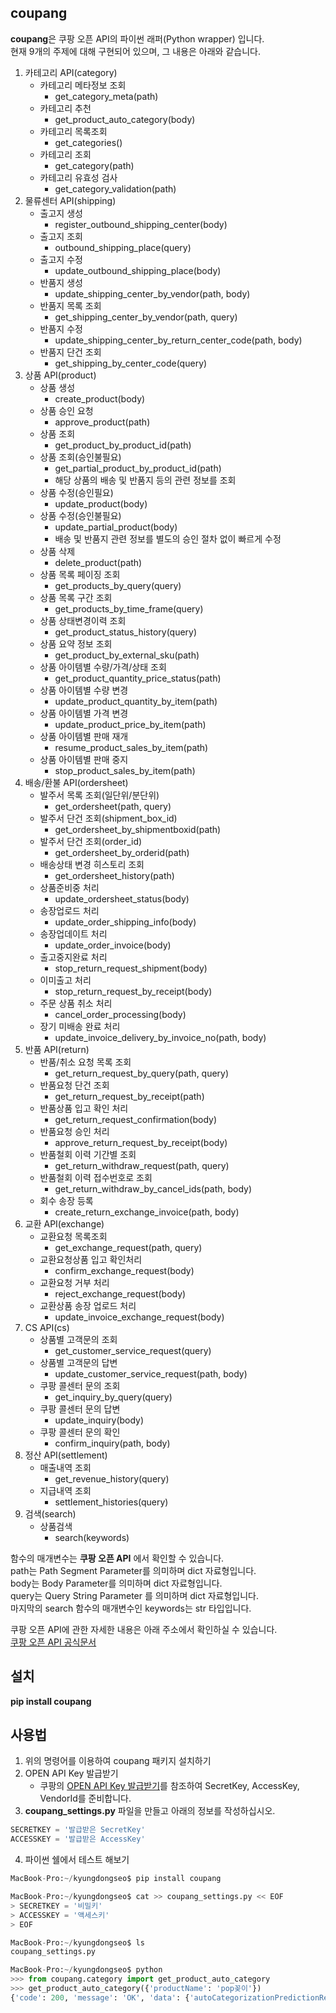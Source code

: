 coupang
-------
**coupang**은 쿠팡 오픈 API의 파이썬 래퍼(Python wrapper) 입니다.   
현재 9개의 주제에 대해 구현되어 있으며, 그 내용은 아래와 같습니다.      
1. 카테고리 API(category)
    - 카테고리 메타정보 조회
        * get_category_meta(path)
    - 카테고리 추천
        * get_product_auto_category(body)
    - 카테고리 목록조회
        * get_categories()
    - 카테고리 조회
        * get_category(path)
    - 카테고리 유효성 검사
        * get_category_validation(path)
2. 물류센터 API(shipping)
    - 출고지 생성
        * register_outbound_shipping_center(body)
    - 출고지 조회
        * outbound_shipping_place(query)
    - 출고지 수정
        * update_outbound_shipping_place(body)
    - 반품지 생성
        * update_shipping_center_by_vendor(path, body)
    - 반품지 목록 조회
        * get_shipping_center_by_vendor(path, query)
    - 반품지 수정
        * update_shipping_center_by_return_center_code(path, body)
    - 반품지 단건 조회
        * get_shipping_by_center_code(query)
3. 상품 API(product)
    - 상품 생성
        * create_product(body)
    - 상품 승인 요청
        * approve_product(path)
    - 상품 조회
        * get_product_by_product_id(path)
    - 상품 조회(승인불필요)
        * get_partial_product_by_product_id(path)
        * 해당 상품의 배송 및 반품지 등의 관련 정보를 조회
    - 상품 수정(승인필요)
        * update_product(body)
    - 상품 수정(승인불필요)
        * update_partial_product(body)
        * 배송 및 반품지 관련 정보를 별도의 승인 절차 없이 빠르게 수정
    - 상품 삭제
        * delete_product(path)
    - 상품 목록 페이징 조회
        * get_products_by_query(query)
    - 상품 목록 구간 조회
        * get_products_by_time_frame(query)
    - 상품 상태변경이력 조회
        * get_product_status_history(query)
    - 상품 요약 정보 조회
        * get_product_by_external_sku(path)
    - 상품 아이템별 수량/가격/상태 조회
        * get_product_quantity_price_status(path)
    - 상품 아이템별 수량 변경
        * update_product_quantity_by_item(path)
    - 상품 아이템별 가격 변경
        * update_product_price_by_item(path)
    - 상품 아이템별 판매 재개
        * resume_product_sales_by_item(path)
    - 상품 아이템별 판매 중지
        * stop_product_sales_by_item(path)
4. 배송/환불 API(ordersheet)
    - 발주서 목록 조회(일단위/분단위)
        * get_ordersheet(path, query)
    - 발주서 단건 조회(shipment_box_id)
        * get_ordersheet_by_shipmentboxid(path)
    - 발주서 단건 조회(order_id)
        * get_ordersheet_by_orderid(path)
    - 배송상태 변경 히스토리 조회
        * get_ordersheet_history(path)
    - 상품준비중 처리
        * update_ordersheet_status(body)
    - 송장업로드 처리
        * update_order_shipping_info(body)
    - 송장업데이트 처리
        * update_order_invoice(body)
    - 출고중지완료 처리
        * stop_return_request_shipment(body)
    - 이미출고 처리
        * stop_return_request_by_receipt(body)
    - 주문 상품 취소 처리
        * cancel_order_processing(body)
    - 장기 미배송 완료 처리
        * update_invoice_delivery_by_invoice_no(path, body)
5. 반품 API(return)
    - 반품/취소 요청 목록 조회
        * get_return_request_by_query(path, query)
    - 반품요청 단건 조회
        * get_return_request_by_receipt(path)
    - 반품상품 입고 확인 처리
        * get_return_request_confirmation(body)
    - 반품요청 승인 처리
        * approve_return_request_by_receipt(body)
    - 반품철회 이력 기간별 조회
        * get_return_withdraw_request(path, query)
    - 반품철회 이력 접수번호로 조회
        * get_return_withdraw_by_cancel_ids(path, body)
    - 회수 송장 등록
        * create_return_exchange_invoice(path, body)
6. 교환 API(exchange)
    - 교환요청 목록조회
        * get_exchange_request(path, query)
    - 교환요청상품 입고 확인처리
        * confirm_exchange_request(body)
    - 교환요청 거부 처리
        * reject_exchange_request(body)
    - 교환상품 송장 업로드 처리
        * update_invoice_exchange_request(body)
7. CS API(cs)
    - 상품별 고객문의 조회
        * get_customer_service_request(query)
    - 상품별 고객문의 답변
        * update_customer_service_request(path, body)
    - 쿠팡 콜센터 문의 조회
        * get_inquiry_by_query(query)
    - 쿠팡 콜센터 문의 답변
        * update_inquiry(body)
    - 쿠팡 콜센터 문의 확인
        * confirm_inquiry(path, body)
8. 정산 API(settlement)
    - 매출내역 조회
        * get_revenue_history(query)
    - 지급내역 조회
        * settlement_histories(query)
9. 검색(search)
    - 상품검색
        * search(keywords)
     
함수의 매개변수는 **쿠팡 오픈 API** 에서 확인할 수 있습니다.    
path는 Path Segment Parameter를 의미하며 dict 자료형입니다.    
body는 Body Parameter를 의미하며 dict 자료형입니다.    
query는 Query String Parameter 를 의미하며 dict 자료형입니다.    
마지막의 search 함수의 매개변수인 keywords는 str 타입입니다.    
     
쿠팡 오픈 API에 관한 자세한 내용은 아래 주소에서 확인하실 수 있습니다.   
[쿠팡 오픈 API 공식문서](https://developers.coupang.com/hc/ko)    

설치
----
**pip install coupang**   

사용법
-----
1. 위의 명령어를 이용하여 coupang 패키지 설치하기
2. OPEN API Key 발급받기
    - 쿠팡의 [OPEN API Key 발급받기](https://developers.coupang.com/hc/ko/articles/360033980613)를 참조하여 SecretKey, AccessKey, VendorId를 준비합니다. 
3. **coupang_settings.py** 파일을 만들고 아래의 정보를 작성하십시오.    
```python
SECRETKEY = '발급받은 SecretKey'
ACCESSKEY = '발급받은 AccessKey'
```
4. 파이썬 쉘에서 테스트 해보기
```python
MacBook-Pro:~/kyungdongseo$ pip install coupang

MacBook-Pro:~/kyungdongseo$ cat >> coupang_settings.py << EOF 
> SECRETKEY = '비밀키'
> ACCESSKEY = '액세스키'
> EOF

MacBook-Pro:~/kyungdongseo$ ls
coupang_settings.py   

MacBook-Pro:~/kyungdongseo$ python
>>> from coupang.category import get_product_auto_category
>>> get_product_auto_category({'productName': 'pop꽂이'})
{'code': 200, 'message': 'OK', 'data': {'autoCategorizationPredictionResultType': 'SUCCESS', 'predictedCategoryId': '80060', 'predictedCategoryName': '아크릴/POP꽂이', 'comment': None}}
```
